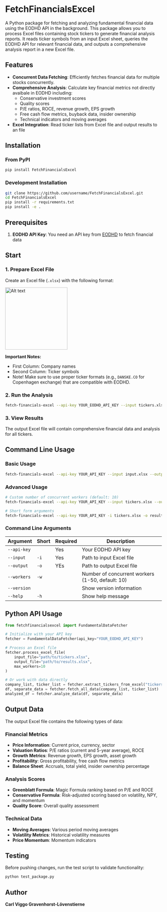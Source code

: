# FetchFinancialsExcel

A Python package for fetching and analyzing fundamental financial data using the EODHD API in the background. This package allows you to process Excel files containing stock tickers to generate financial analysis reports. It reads ticker symbols from an input Excel sheet, queries the EODHD API for relevant financial data, and outputs a comprehensive analysis report in a new Excel file.

## Features

- **Concurrent Data Fetching**: Efficiently fetches financial data for multiple stocks concurrently.
- **Comprehensive Analysis**: Calculate key financial metrics not directly avaibale in EODHD including:
  - Conservative investment scores
  - Quality scores
  - P/E ratios, ROCE, revenue growth, EPS growth
  - Free cash flow metrics, buyback data, insider ownership
  - Technical indicators and moving averages
- **Excel Integration**: Read ticker lists from Excel file and output results to an file

## Installation

### From PyPI
```bash
pip install FetchFinancialsExcel
```

### Development Installation
```bash
git clone https://github.com/username/FetchFinancialsExcel.git
cd FetchFinancialsExcel
pip install -r requirements.txt
pip install -e .
```

## Prerequisites

1. **EODHD API Key**: You need an API key from [EODHD](https://eodhd.com/) to fetch financial data

## Start

### 1. Prepare Excel File

Create an Excel file (`.xlsx`) with the following format:

<img src="examples/figures/ticker_list_example.png" alt="Alt text" width="200"/>

**Important Notes:**
- First Column: Company names
- Second Column: Ticker symbols
- Note! Make sure to use proper ticker formats (e.g., `DANSKE.CO` for Copenhagen exchange) that are compatible with EODHD. 

### 2. Run the Analysis

```bash
fetch-financials-excel --api-key YOUR_EODHD_API_KEY --input tickers.xlsx --output results.xlsx
```

### 3. View Results

The output Excel file will contain comprehensive financial data and analysis for all tickers.

## Command Line Usage

### Basic Usage
```bash
fetch-financials-excel --api-key YOUR_API_KEY --input input.xlsx --output output.xlsx
```

### Advanced Usage
```bash
# Custom number of concurrent workers (default: 10)
fetch-financials-excel --api-key YOUR_API_KEY --input tickers.xlsx --output results.xlsx --workers 5

# Short form arguments
fetch-financials-excel --api-key YOUR_API_KEY -i tickers.xlsx -o results.xlsx -w 5
```

### Command Line Arguments

| Argument | Short | Required | Description |
|----------|-------|----------|-------------|
| `--api-key` | | Yes | Your EODHD API key |
| `--input` | `-i` | Yes | Path to input Excel file |
| `--output` | `-o` | YEs | Path to output Excel file |
| `--workers` | `-w` | | Number of concurrent workers (1-50, default: 10) |
| `--version` | | | Show version information |
| `--help` | `-h` | | Show help message |

## Python API Usage

```python
from fetchfinancialsexcel import FundamentalDataFetcher

# Initialize with your API key
fetcher = FundamentalDataFetcher(api_key="YOUR_EODHD_API_KEY")

# Process an Excel file
fetcher.process_excel_file(
    input_file="path/to/tickers.xlsx",
    output_file="path/to/results.xlsx",
    max_workers=10
)

# Or work with data directly
company_list, ticker_list = fetcher.extract_tickers_from_excel("tickers.xlsx")
df, separate_data = fetcher.fetch_all_data(company_list, ticker_list)
analyzed_df = fetcher.analyze_data(df, separate_data)
```

## Output Data

The output Excel file contains the following types of data:

### Financial Metrics
- **Price Information**: Current price, currency, sector
- **Valuation Ratios**: P/E ratios (current and 5-year average), ROCE
- **Growth Metrics**: Revenue growth, EPS growth, asset growth
- **Profitability**: Gross profitability, free cash flow metrics
- **Balance Sheet**: Accruals, total yield, insider ownership percentage

### Analysis Scores
- **Greenblatt Formula**: Magic Formula ranking based on P/E and ROCE
- **Conservative Formula**: Risk-adjusted scoring based on volatility, NPY, and momentum
- **Quality Score**: Overall quality assessment

### Technical Data
- **Moving Averages**: Various period moving averages
- **Volatility Metrics**: Historical volatility measures
- **Price Momentum**: Momentum indicators

## Testing

Before pushing changes, run the test script to validate functionality:

```bash
python test_package.py
```

## Author

**Carl Viggo Gravenhorst-Lövenstierne**